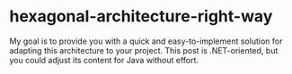 # hexagonal-architecture-right-way
My goal is to provide you with a quick and easy-to-implement solution for adapting this architecture to your project. This post is .NET-oriented, but you could adjust its content for Java without effort.
